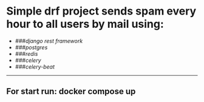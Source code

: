 # Simple drf project sends spam every hour to all users by mail using:

- ###_django rest framework_
- ###_postgres_
- ###_redis_
- ###_celery_
- ###_celery-beat_

----

## For start run: docker compose up
